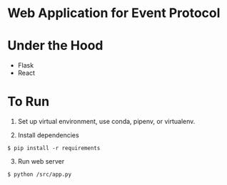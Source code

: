 # Web Application for Event Protocol

# Under the Hood
- Flask
- React

# To Run
1. Set up virtual environment, use conda, pipenv, or virtualenv.

2. Install dependencies
```
$ pip install -r requirements
```

3. Run web server
```
$ python /src/app.py
```

